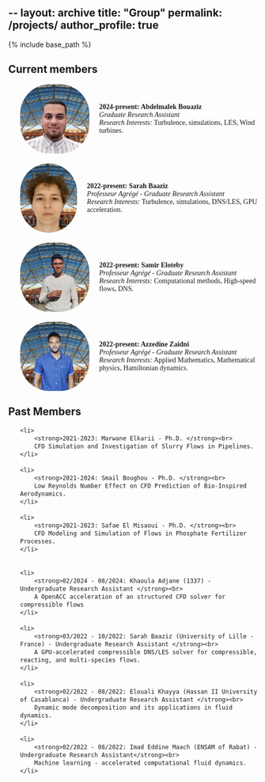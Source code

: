 --
layout: archive
title: "Group"
permalink: /projects/
author_profile: true
--

{% include base_path %}


<body>

<h2>Current members</h2>

<ul>
<li style="display: flex; align-items: center; margin-bottom: 20px; font-family: Times New Roman, sans-serif;">
    <img src="/images/abdemlak.jpg" alt="Abdelmalek Bouaziz" style="width: 140px; height: 140px; border-radius: 60px; margin-right: 20px;">
    <div>
        <strong>2024-present: Abdelmalek Bouaziz </strong><br>
        <em>Graduate Research Assistant</em><br>
        <em>Research Interests:</em> Turbulence, simulations, LES, Wind turbines.
    </div>
</li>

<li style="display: flex; align-items: center; margin-bottom: 20px; font-family: Times New Roman, sans-serif;">
    <img src="/images/sarah.jpg" alt="Sarah Baaziz" style="width: 140px; height: 140px; border-radius: 60px; margin-right: 20px;">
    <div>
        <strong>2022-present: Sarah Baaziz</strong><br>
        <em>Professeur Agrégé - Graduate Research Assistant</em><br>
        <em>Research Interests:</em> Turbulence, simulations, DNS/LES, GPU acceleration.
    </div>
</li>


<li style="display: flex; align-items: center; margin-bottom: 20px; font-family: Times New Roman, sans-serif;">
    <img src="/images/samir.jpg" alt="Samir Eloteby" style="width: 140px; height: 140px; border-radius: 60px; margin-right: 20px;">
    <div>
        <strong>2022-present: Samir Eloteby</strong><br>
        <em>Professeur Agrégé - Graduate Research Assistant</em><br>
        <em>Research Interests:</em> Computational methods, High-speed flows, DNS.
    </div>
</li>


<li style="display: flex; align-items: center; margin-bottom: 20px; font-family: Times New Roman, sans-serif;">
    <img src="/images/zaidni.jpg" alt="Azzedine Zaidni" style="width: 140px; height: 140px; border-radius: 60px; margin-right: 20px;">
    <div>
        <strong>2022-present: Azzedine Zaidni</strong><br>
        <em>Professeur Agrégé - Graduate Research Assistant</em><br>
        <em>Research Interests:</em> Applied Mathematics, Mathematical physics, Hamiltonian dynamics.
    </div>
</li>

</ul>


<h2>Past Members</h2>
<ul>

    <li>
        <strong>2021-2023: Marwane Elkarii - Ph.D. </strong><br>
        CFD Simulation and Investigation of Slurry Flows in Pipelines.
    </li>

    <li>
        <strong>2021-2024: Smail Boughou - Ph.D. </strong><br>
        Low Reynolds Number Effect on CFD Prediction of Bio-Inspired Aerodynamics.
    </li>

    <li>
        <strong>2021-2023: Safae El Misaoui - Ph.D. </strong><br>
        CFD Modeling and Simulation of Flows in Phosphate Fertilizer Processes.
    </li>


    <li>
        <strong>02/2024 - 08/2024: Khaoula Adjane (1337) - Undergraduate Research Assistant </strong><br>
        A OpenACC acceleration of an structured CFD solver for compressible flows
    </li>

    <li>
        <strong>03/2022 - 10/2022: Sarah Baaziz (University of Lille - France) - Undergraduate Research Assistant </strong><br>
        A GPU-accelerated compressible DNS/LES solver for compressible, reacting, and multi-species flows.
    </li>

    <li>
        <strong>02/2022 - 08/2022: Elouali Khayya (Hassan II University of Casablanca) - Undergraduate Research Assistant </strong><br>
        Dynamic mode decomposition and its applications in fluid dynamics.
    </li>

    <li>
        <strong>02/2022 - 08/2022: Imad Eddine Maach (ENSAM of Rabat) - Undergraduate Research Assistant</strong><br>
        Machine learning - accelerated computational fluid dynamics.
    </li>
</ul>


</body>